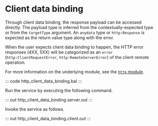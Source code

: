 # Client data binding

Through client data binding, the response payload can be accessed directly. The payload type is inferred from the contextually-expected type or from the `targetType` argument. An `anydata` type or `http:Response` is expected as
the return value type along with the error.

When the user expects client data binding to happen, the HTTP error responses (4XX, 5XX) will be categorized as an `error` (`http:ClientRequestError`, `http:RemoteServerError`) of the client remote operation.

For more information on the underlying module, see the [`http` module](https://lib.ballerina.io/ballerina/http/latest/).

::: code http_client_data_binding.bal :::

Run the service by executing the following command.

::: out http_client_data_binding.server.out :::

Invoke the service as follows.

::: out http_client_data_binding.client.out :::

